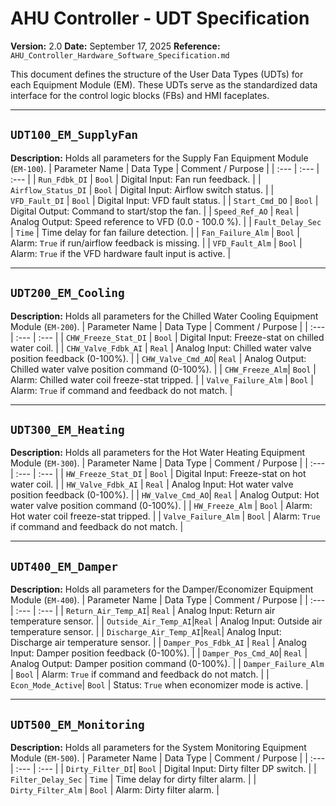 # AHU Controller - UDT Specification

**Version:** 2.0
**Date:** September 17, 2025
**Reference:** `AHU_Controller_Hardware_Software_Specification.md`

This document defines the structure of the User Data Types (UDTs) for each Equipment Module (EM). These UDTs serve as the standardized data interface for the control logic blocks (FBs) and HMI faceplates.

---

## `UDT100_EM_SupplyFan`
**Description:** Holds all parameters for the Supply Fan Equipment Module (`EM-100`).
| Parameter Name | Data Type | Comment / Purpose |
| :--- | :--- | :--- |
| `Run_Fdbk_DI` | `Bool` | Digital Input: Fan run feedback. |
| `Airflow_Status_DI` | `Bool` | Digital Input: Airflow switch status. |
| `VFD_Fault_DI` | `Bool` | Digital Input: VFD fault status. |
| `Start_Cmd_DO` | `Bool` | Digital Output: Command to start/stop the fan. |
| `Speed_Ref_AO` | `Real` | Analog Output: Speed reference to VFD (0.0 - 100.0 %). |
| `Fault_Delay_Sec` | `Time` | Time delay for fan failure detection. |
| `Fan_Failure_Alm` | `Bool` | Alarm: `True` if run/airflow feedback is missing. |
| `VFD_Fault_Alm` | `Bool` | Alarm: `True` if the VFD hardware fault input is active. |

---

## `UDT200_EM_Cooling`
**Description:** Holds all parameters for the Chilled Water Cooling Equipment Module (`EM-200`).
| Parameter Name | Data Type | Comment / Purpose |
| :--- | :--- | :--- |
| `CHW_Freeze_Stat_DI` | `Bool` | Digital Input: Freeze-stat on chilled water coil. |
| `CHW_Valve_Fdbk_AI` | `Real` | Analog Input: Chilled water valve position feedback (0-100%). |
| `CHW_Valve_Cmd_AO`| `Real` | Analog Output: Chilled water valve position command (0-100%). |
| `CHW_Freeze_Alm`| `Bool` | Alarm: Chilled water coil freeze-stat tripped. |
| `Valve_Failure_Alm` | `Bool` | Alarm: `True` if command and feedback do not match. |

---

## `UDT300_EM_Heating`
**Description:** Holds all parameters for the Hot Water Heating Equipment Module (`EM-300`).
| Parameter Name | Data Type | Comment / Purpose |
| :--- | :--- | :--- |
| `HW_Freeze_Stat_DI` | `Bool` | Digital Input: Freeze-stat on hot water coil. |
| `HW_Valve_Fdbk_AI` | `Real` | Analog Input: Hot water valve position feedback (0-100%). |
| `HW_Valve_Cmd_AO`| `Real` | Analog Output: Hot water valve position command (0-100%). |
| `HW_Freeze_Alm` | `Bool` | Alarm: Hot water coil freeze-stat tripped. |
| `Valve_Failure_Alm` | `Bool` | Alarm: `True` if command and feedback do not match. |

---

## `UDT400_EM_Damper`
**Description:** Holds all parameters for the Damper/Economizer Equipment Module (`EM-400`).
| Parameter Name | Data Type | Comment / Purpose |
| :--- | :--- | :--- |
| `Return_Air_Temp_AI`| `Real` | Analog Input: Return air temperature sensor. |
| `Outside_Air_Temp_AI`|`Real` | Analog Input: Outside air temperature sensor. |
| `Discharge_Air_Temp_AI`|`Real`| Analog Input: Discharge air temperature sensor. |
| `Damper_Pos_Fdbk_AI` | `Real` | Analog Input: Damper position feedback (0-100%). |
| `Damper_Pos_Cmd_AO`| `Real` | Analog Output: Damper position command (0-100%). |
| `Damper_Failure_Alm` | `Bool` | Alarm: `True` if command and feedback do not match. |
| `Econ_Mode_Active`| `Bool` | Status: `True` when economizer mode is active. |

---

## `UDT500_EM_Monitoring`
**Description:** Holds all parameters for the System Monitoring Equipment Module (`EM-500`).
| Parameter Name | Data Type | Comment / Purpose |
| :--- | :--- | :--- |
| `Dirty_Filter_DI`| `Bool` | Digital Input: Dirty filter DP switch. |
| `Filter_Delay_Sec` | `Time` | Time delay for dirty filter alarm. |
| `Dirty_Filter_Alm` | `Bool` | Alarm: Dirty filter alarm. |
